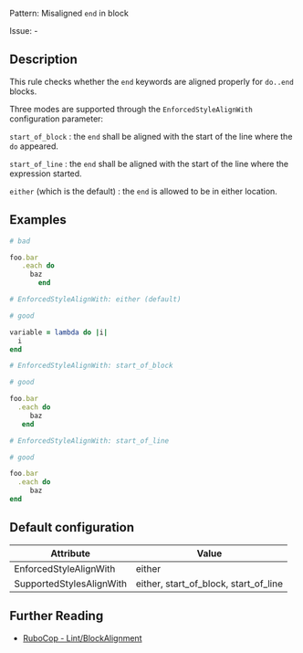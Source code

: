 Pattern: Misaligned `end` in block

Issue: -

## Description

This rule checks whether the `end` keywords are aligned properly for `do..end` blocks.

Three modes are supported through the `EnforcedStyleAlignWith`
configuration parameter:

`start_of_block` : the `end` shall be aligned with the
start of the line where the `do` appeared.

`start_of_line` : the `end` shall be aligned with the
start of the line where the expression started.

`either` (which is the default) : the `end` is allowed to be in either location.

## Examples

```ruby
# bad

foo.bar
   .each do
     baz
       end
```
```ruby
# EnforcedStyleAlignWith: either (default)

# good

variable = lambda do |i|
  i
end
```
```ruby
# EnforcedStyleAlignWith: start_of_block

# good

foo.bar
  .each do
     baz
   end
```
```ruby
# EnforcedStyleAlignWith: start_of_line

# good

foo.bar
  .each do
     baz
end
```

## Default configuration

Attribute | Value
--- | ---
EnforcedStyleAlignWith | either
SupportedStylesAlignWith | either, start_of_block, start_of_line

## Further Reading

* [RuboCop - Lint/BlockAlignment](https://docs.rubocop.org/rubocop/cops_lint.html#lintblockalignment)
